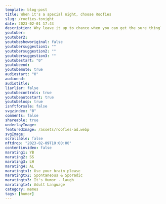 ```yaml
---
template: blog-post
title: When it's a special night, choose Roofies
slug: /roofies-tonight
date: 2023-02-01 17:43
description: Why leave it up to chance when you can get the sure thing?
youtuber: 
youtuber2: 
youtubeshoworiginal: false
youtubersuggestion1: ""
youtubersuggestion2: ""
youtubersuggestion3: ""
youtubestart: "0"
youtubeend: 
youtubemute: true
audiostart: "0"
audioend: 
audiotitle: 
liarliar: false
youtubecontrols: true
youtubeautostart: true
youtubeloop: true
isnftforsale: false
svgzindex: "0"
comments: false
shareable: true
underlayImage: 
featuredImage: /assets/roofies-ad.webp
svgImage:
scrollable: false
nftdrop: "2023-02-09T10:00:00"
contentinvideo: false
marating1: YB
marating2: SS
marating3: LH
marating4: AL
maratingtx1: Use your brain please
maratingtx2: Spontaneous & Sporadic
maratingtx3: It's Humor - laugh
maratingtx4: Adult Language
category: memes
tags: [humor]
---
```








<!-- https://youtu.be/VgdB9QYKeyM -->

<!-- XjuLZwlDxh8 -->